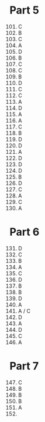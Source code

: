 # Part 5
101) C
102) B
103) C 
104) A
105) D
106) B
107) C
108) C
109) B
110) D
111) C
112) C
113) A
114) D
115) A
116) A
117) C
118) B
119) D
120) D
121) A
122) D
123) D
124) D
125) B
126) D
127) C
128) A
129) C
130) A

# Part 6
131) D
132) C
133) B
134) A
135) C
136) D
137) B
138) B
139) D
140) A
141) A / C
142) D
143) A
144) D
145) C
146) A

# Part 7
147) C
148) B
149) B
150) B
151) A
152) 